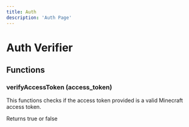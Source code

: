 ```yaml
---
title: Auth
description: 'Auth Page'
---
```

# Auth Verifier

## Functions

### verifyAccessToken (access_token)

This functions checks if the access token provided is a valid Minecraft access token.

Returns true or false